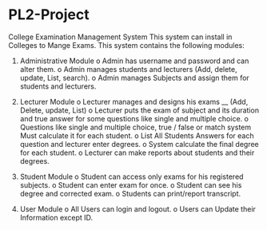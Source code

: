 # PL2-Project

College Examination Management System
This system can install in Colleges to Mange Exams. This system contains the
following modules:

1. Administrative Module
o Admin has username and password and can alter them.
o Admin manages students and lecturers (Add, delete, update, List, search).
o Admin manages Subjects and assign them for students and lecturers.

2. Lecturer Module
o Lecturer manages and designs his exams __ (Add, Delete, update, List)
o Lecturer puts the exam of subject and its duration and true answer for
some questions like single and multiple choice.
o Questions like single and multiple choice, true / false or match system
Must calculate it for each student.
o List All Students Answers for each question and lecturer enter degrees.
o System calculate the final degree for each student.
o Lecturer can make reports about students and their degrees.

3. Student Module
o Student can access only exams for his registered subjects.
o Student can enter exam for once.
o Student can see his degree and corrected exam.
o Students can print/report transcript.

4. User Module
o All Users can login and logout.
o Users can Update their Information except ID.
